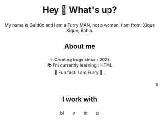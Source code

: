 <h1 align="center">Hey 👋 What's up?</h1>

###

<p align="center">My name is Geld0x and I am a Furry MAN, not a woman, I am from: Xique Xique, Bahia.</p>

###

<h2 align="center">About me</h2>

###

<p align="center">✨ Creating bugs since : 2025<br>📚 I'm currently learning : HTML<br>🎲 Fun fact: I am Furry 🐾 .</p>

###

<div align="right">
  <img src="https://cdn.jsdelivr.net/gh/devicons/devicon/icons/linux/linux-original.svg" height="12" alt="linux logo"  />
</div>

###

<h2 align="center">I work with</h2>

###

<div align="center">
  <img src="https://cdn.simpleicons.org/blender/F5792A" height="15" alt="blender logo"  />
  <img width="15" />
  <img src="https://cdn.jsdelivr.net/gh/devicons/devicon/icons/vscode/vscode-original.svg" height="15" alt="vscode logo"  />
  <img width="15" />
  <img src="https://cdn.jsdelivr.net/gh/devicons/devicon/icons/html5/html5-original.svg" height="15" alt="html5 logo"  />
  <img width="15"/>
  <img src="https://cdn.jsdelivr.net/gh/devicons/devicon/icons/python/python-original.svg" height="15" alt="python logo"  />
</div>

###
